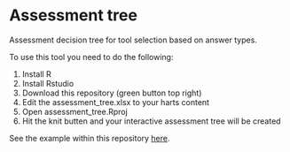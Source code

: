 # Assessment tree

Assessment decision tree for tool selection based on answer types.

To use this tool you need to do the following:

1. Install R
2. Install Rstudio
3. Download this repository (green button top right)
4. Edit the assessment_tree.xlsx to your harts content
5. Open assessment_tree.Rproj
6. Hit the knit butten and your interactive assessment tree will be created

See the example within this repository [here](https://shklinkenberg.github.io/assessment_tree/assessment_tree.html).
